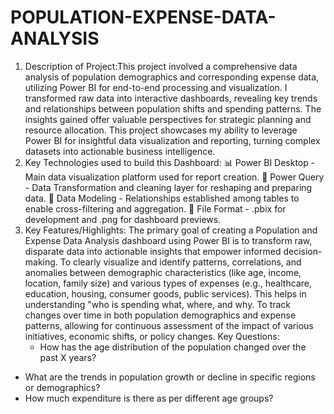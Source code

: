 # POPULATION-EXPENSE-DATA-ANALYSIS
1. Description of Project:This project involved a comprehensive data analysis of population demographics and corresponding expense data, utilizing Power BI for end-to-end processing and visualization. I transformed raw data into interactive dashboards, revealing key trends and relationships between population shifts and spending patterns. The insights gained offer valuable perspectives for strategic planning and resource allocation. This project showcases my ability to leverage Power BI for insightful data visualization and reporting, turning complex datasets into actionable business intelligence.
2. Key Technologies used to build this Dashboard:
📊 Power BI Desktop - Main data visualization platform used for report creation.
🤝 Power Query - Data Transformation and cleaning layer for reshaping and preparing data.
📄 Data Modeling - Relationships established among tables to enable cross-filtering and aggregation.
📁 File Format - .pbix for development and .png for dashboard previews.
3. Key Features/Highlights:
   The primary goal of creating a Population and Expense Data Analysis dashboard using Power BI is to transform raw, disparate data into actionable insights that empower informed decision-making.
   To clearly visualize and identify patterns, correlations, and anomalies between demographic characteristics (like age, income, location, family size) and various types of expenses (e.g., healthcare, education, housing, consumer goods, public services). This helps in understanding "who is spending what, where, and why.
   To track changes over time in both population demographics and expense patterns, allowing for continuous assessment of the impact of various initiatives, economic shifts, or policy changes.
   Key Questions:
   * How has the age distribution of the population changed over the past X years?
* What are the trends in population growth or decline in specific regions or demographics?
* How much expenditure is there as per different age groups?
 
  
